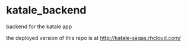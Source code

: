 katale_backend
==============

backend for the katale app


the deployed version of this repo is at http://katale-sagas.rhcloud.com/
